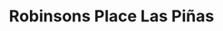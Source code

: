 ---
title: "Robinsons Place Las Piñas"
url: /las-pinas/robinsons-place-las-pinas/
shop: Einkaufszentrum
---